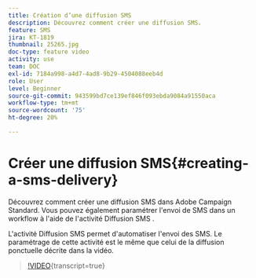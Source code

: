 ```yaml
---
title: Création d’une diffusion SMS
description: Découvrez comment créer une diffusion SMS.
feature: SMS
jira: KT-1819
thumbnail: 25265.jpg
doc-type: feature video
activity: use
team: DOC
exl-id: 7184a998-a4d7-4ad8-9b29-4504088eeb4d
role: User
level: Beginner
source-git-commit: 943599bd7ce139ef846f093ebda9084a91550aca
workflow-type: tm+mt
source-wordcount: '75'
ht-degree: 20%

---
```


# Créer une diffusion SMS{#creating-a-sms-delivery}

Découvrez comment créer une diffusion SMS dans Adobe Campaign Standard. Vous pouvez également paramétrer l&#39;envoi de SMS dans un workflow à l&#39;aide de l&#39;activité Diffusion SMS .

L&#39;activité Diffusion SMS permet d&#39;automatiser l&#39;envoi des SMS. Le paramétrage de cette activité est le même que celui de la diffusion ponctuelle décrite dans la vidéo.

>[!VIDEO](https://video.tv.adobe.com/v/25265/?learn=on){transcript=true}
